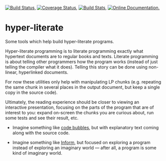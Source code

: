 [![Build Status,](https://img.shields.io/travis/jsmaniac/hyper-literate/master.svg)](https://travis-ci.org/jsmaniac/hyper-literate)
[![Coverage Status,](https://img.shields.io/coveralls/jsmaniac/hyper-literate/master.svg)](https://coveralls.io/github/jsmaniac/hyper-literate)
[![Build Stats,](https://img.shields.io/badge/build-stats-blue.svg)](http://jsmaniac.github.io/travis-stats/#jsmaniac/hyper-literate)
[![Online Documentation.](https://img.shields.io/badge/docs-online-blue.svg)](http://docs.racket-lang.org/hyper-literate/)

hyper-literate
==============

Some tools which help build hyper-literate programs.

Hyper-literate programming is to literate programming exactly what hypertext
documents are to regular books and texts. Literate programming is about
telling other programmers how the program works (instead of just telling the
compiler what it does). Telling this story can be done using non-linear,
hyperlinked documents.

For now these utilities only help with manipulating LP chunks (e.g. repeating
the same chunk in several places in the output document, but keep a single
copy in the source code).

Ultimately, the reading experience should be closer to viewing an interactive
presentation, focusing on the parts of the program that are of interest to
you: expand on-screen the chunks you are curious about, run some tests and see
their result, etc.

* Imagine something like [code
  bubbles](http://www.andrewbragdon.com/codebubbles_site.asp), but with
  explanatory text coming along with the source code.
  
* Imagine something like [Inform](http://inform7.com/), but focused on
  exploring a program instead of exploring an imaginary world — after all, a
  program is some kind of imaginary world.